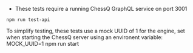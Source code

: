 * These tests require a running ChessQ GraphQL service on port 3001

`npm run test-api`

To simplify testing, these tests use a mock UUID of 1 for the engine, set when starting the ChessQ server using an environent variable:
  MOCK_UUID=1 npm run start